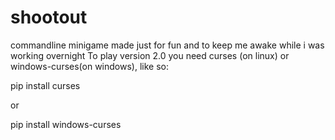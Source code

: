 # shootout
commandline minigame made just for fun and to keep me awake while i was working overnight
To play version 2.0 you need curses (on linux) or windows-curses(on windows), like so:

pip install curses

or

pip install windows-curses
